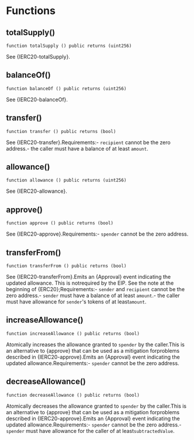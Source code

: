 # Functions

## totalSupply()
`function totalSupply () public returns (uint256)`

See {IERC20-totalSupply}.

## balanceOf()
`function balanceOf () public returns (uint256)`

See {IERC20-balanceOf}.

## transfer()
`function transfer () public returns (bool)`

See {IERC20-transfer}.Requirements:- `recipient` cannot be the zero address.- the caller must have a balance of at least `amount`.

## allowance()
`function allowance () public returns (uint256)`

See {IERC20-allowance}.

## approve()
`function approve () public returns (bool)`

See {IERC20-approve}.Requirements:- `spender` cannot be the zero address.

## transferFrom()
`function transferFrom () public returns (bool)`

See {IERC20-transferFrom}.Emits an {Approval} event indicating the updated allowance. This is notrequired by the EIP. See the note at the beginning of {ERC20};Requirements:- `sender` and `recipient` cannot be the zero address.- `sender` must have a balance of at least `amount`.- the caller must have allowance for `sender`'s tokens of at least`amount`.

## increaseAllowance()
`function increaseAllowance () public returns (bool)`

Atomically increases the allowance granted to `spender` by the caller.This is an alternative to {approve} that can be used as a mitigation forproblems described in {IERC20-approve}.Emits an {Approval} event indicating the updated allowance.Requirements:- `spender` cannot be the zero address.

## decreaseAllowance()
`function decreaseAllowance () public returns (bool)`

Atomically decreases the allowance granted to `spender` by the caller.This is an alternative to {approve} that can be used as a mitigation forproblems described in {IERC20-approve}.Emits an {Approval} event indicating the updated allowance.Requirements:- `spender` cannot be the zero address.- `spender` must have allowance for the caller of at least`subtractedValue`.

